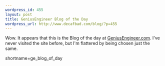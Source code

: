 ```yaml
--- 
wordpress_id: 455
layout: post
title: GeniusEngineer Blog of the Day
wordpress_url: http://www.decafbad.com/blog/?p=455
---
```

Wow.  It appears that this is the Blog of the day at
<a href="http://www.geniusengineer.com/" target="_top">GeniusEngineer.com</a>.  I've never visited the
site before, but I'm flattered by being chosen just the same.
<!--more-->
shortname=ge_blog_of_day
